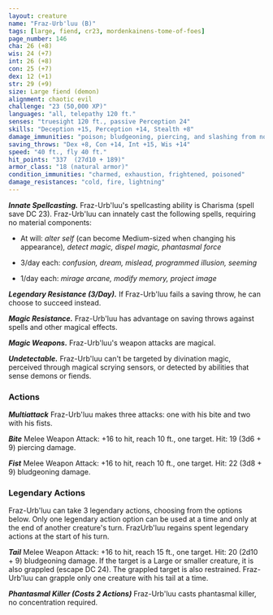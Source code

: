 ```yaml
---
layout: creature
name: "Fraz-Urb'luu (B)"
tags: [large, fiend, cr23, mordenkainens-tome-of-foes]
page_number: 146
cha: 26 (+8)
wis: 24 (+7)
int: 26 (+8)
con: 25 (+7)
dex: 12 (+1)
str: 29 (+9)
size: Large fiend (demon)
alignment: chaotic evil
challenge: "23 (50,000 XP)"
languages: "all, telepathy 120 ft."
senses: "truesight 120 ft., passive Perception 24"
skills: "Deception +15, Perception +14, Stealth +8"
damage_immunities: "poison; bludgeoning, piercing, and slashing from nonmagical attacks"
saving_throws: "Dex +8, Con +14, Int +15, Wis +14"
speed: "40 ft., fly 40 ft."
hit_points: "337  (27d10 + 189)"
armor_class: "18 (natural armor)"
condition_immunities: "charmed, exhaustion, frightened, poisoned"
damage_resistances: "cold, fire, lightning"
---
```


***Innate Spellcasting.*** Fraz-Urb'luu's spellcasting ability is Charisma (spell save DC 23). Fraz-Urb'luu can innately cast the following spells, requiring no material components:

* At will: <i>alter self </i>(can become Medium-sized when changing his appearance)<i>, detect magic, dispel magic, phantasmal force</i>

* 3/day each: <i>confusion, dream, mislead, programmed illusion, seeming</i>

* 1/day each: <i>mirage arcane, modify memory, project image</i>

***Legendary Resistance (3/Day).*** If Fraz-Urb'luu fails a saving throw, he can choose to succeed instead.

***Magic Resistance.*** Fraz-Urb'luu has advantage on saving throws against spells and other magical effects.

***Magic Weapons.*** Fraz-Urb'luu's weapon attacks are magical.

***Undetectable.*** Fraz-Urb'luu can't be targeted by divination magic, perceived through magical scrying sensors, or detected by abilities that sense demons or fiends.

### Actions

***Multiattack*** Fraz-Urb'luu makes three attacks: one with his bite and two with his fists.

***Bite*** Melee Weapon Attack: +16 to hit, reach 10 ft., one target. Hit: 19 (3d6 + 9) piercing damage.

***Fist*** Melee Weapon Attack: +16 to hit, reach 10 ft., one target. Hit: 22 (3d8 + 9) bludgeoning damage.

### Legendary Actions

Fraz-Urb'luu can take 3 legendary actions, choosing from the options below. Only one legendary action option can be used at a time and only at the end of another creature's turn. FrazUrb'luu regains spent legendary actions at the start of his turn.

***Tail*** Melee Weapon Attack: +16 to hit, reach 15 ft., one target. Hit: 20 (2d10 + 9) bludgeoning damage. If the target is a Large or smaller creature, it is also grappled (escape DC 24). The grappled target is also restrained. Fraz-Urb'luu can grapple only one creature with his tail at a time.

***Phantasmal Killer (Costs 2 Actions)*** Fraz-Urb'luu casts phantasmal killer, no concentration required.
